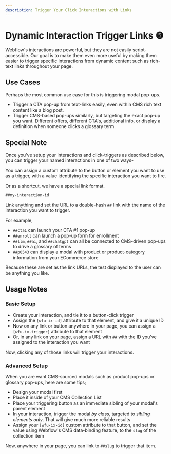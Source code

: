 ```yaml
---
description: Trigger Your Click Interactions with Links
---
```


# Dynamic Interaction Trigger Links ❺

Webflow's interactions are powerful, but they are not easily script-accessible. Our goal is to make them even more useful by making them easier to trigger specific interactions from dynamic content such as rich-text links throughout your page.

## Use Cases

Perhaps the most common use case for this is triggering modal pop-ups. &#x20;

* Trigger a CTA pop-up from text-links easily, even within CMS rich text content like a blog post.
* Trigger CMS-based pop-ups similarly, but targeting the exact pop-up you want. Different offers, different CTA's, additional info, or display a definition when someone clicks a glossary term. &#x20;

## Special Note

Once you've setup your interactions and click-triggers as described below, you can trigger your named interactions in one of two ways-

You can assign a custom attribute to the button or element you want to use as a trigger, with a value identifying the specific interaction you want to fire.

Or as a shortcut, we have a special link format.

`##my-interaction-id`

Link anything and set the URL to a double-hash `##` link with the name of the interaction you want to trigger.&#x20;

For example,&#x20;

* `##cta1` can launch your CTA #1 pop-up
* `##enroll` can launch a pop-up form for enrollment&#x20;
* `##llm`, `##ai`, and `##chatgpt` can all be connected to CMS-driven pop-ups to drive a glossary of terms&#x20;
* `##p0543` can display a modal with product or product-category information from your ECommerce store

Because these are set as the link URLs, the test displayed to the user can be anything you like.

## Usage Notes

### Basic Setup

* Create your interaction, and tie it to a button-click trigger
* Assign the `[wfu-ix-id]` attribute to that element, and give it a unique ID
* Now on any link or button anywhere in your page, you can assign a `[wfu-ix-trigger]` attribute to that element
* Or, in any link on your page, assign a URL with `##` with the ID you've assigned to the interaction you want

Now, clicking any of those links will trigger your interactions.&#x20;

### Advanced Setup

When you are want CMS-sourced modals such as product pop-ups or glossary pop-ups, here are some tips;

* Design your modal first
* Place it inside of your CMS Collection List
* Place your triggering button as an immediate sibling of your modal's parent element
* In your interaction, trigger the modal _by class_, targeted to _sibling elements only_. That will give much more reliable results&#x20;
* Assign your `[wfu-ix-id]` custom attribute to that button, and set the value using Webflow's CMS data-binding feature, to the `slug` of the collection item

Now, anywhere in your page, you can link to `##slug` to trigger that item.&#x20;





